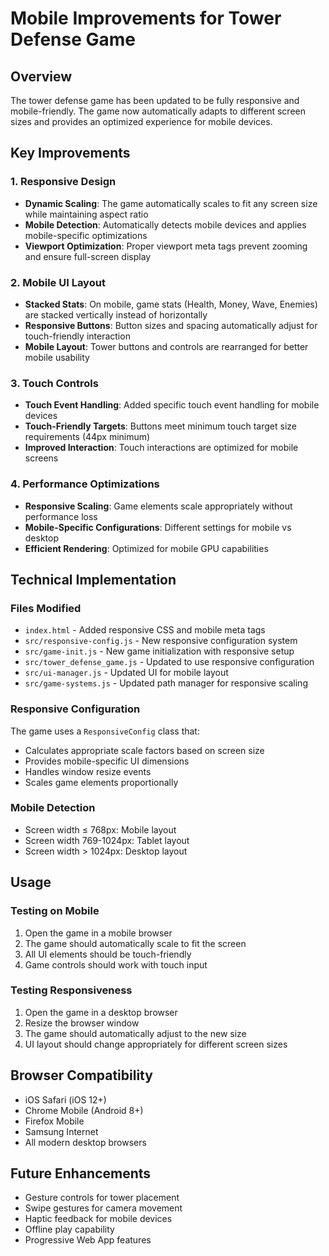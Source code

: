 # Mobile Improvements for Tower Defense Game

## Overview
The tower defense game has been updated to be fully responsive and mobile-friendly. The game now automatically adapts to different screen sizes and provides an optimized experience for mobile devices.

## Key Improvements

### 1. Responsive Design
- **Dynamic Scaling**: The game automatically scales to fit any screen size while maintaining aspect ratio
- **Mobile Detection**: Automatically detects mobile devices and applies mobile-specific optimizations
- **Viewport Optimization**: Proper viewport meta tags prevent zooming and ensure full-screen display

### 2. Mobile UI Layout
- **Stacked Stats**: On mobile, game stats (Health, Money, Wave, Enemies) are stacked vertically instead of horizontally
- **Responsive Buttons**: Button sizes and spacing automatically adjust for touch-friendly interaction
- **Mobile Layout**: Tower buttons and controls are rearranged for better mobile usability

### 3. Touch Controls
- **Touch Event Handling**: Added specific touch event handling for mobile devices
- **Touch-Friendly Targets**: Buttons meet minimum touch target size requirements (44px minimum)
- **Improved Interaction**: Touch interactions are optimized for mobile screens

### 4. Performance Optimizations
- **Responsive Scaling**: Game elements scale appropriately without performance loss
- **Mobile-Specific Configurations**: Different settings for mobile vs desktop
- **Efficient Rendering**: Optimized for mobile GPU capabilities

## Technical Implementation

### Files Modified
- `index.html` - Added responsive CSS and mobile meta tags
- `src/responsive-config.js` - New responsive configuration system
- `src/game-init.js` - New game initialization with responsive setup
- `src/tower_defense_game.js` - Updated to use responsive configuration
- `src/ui-manager.js` - Updated UI for mobile layout
- `src/game-systems.js` - Updated path manager for responsive scaling

### Responsive Configuration
The game uses a `ResponsiveConfig` class that:
- Calculates appropriate scale factors based on screen size
- Provides mobile-specific UI dimensions
- Handles window resize events
- Scales game elements proportionally

### Mobile Detection
- Screen width ≤ 768px: Mobile layout
- Screen width 769-1024px: Tablet layout  
- Screen width > 1024px: Desktop layout

## Usage

### Testing on Mobile
1. Open the game in a mobile browser
2. The game should automatically scale to fit the screen
3. All UI elements should be touch-friendly
4. Game controls should work with touch input

### Testing Responsiveness
1. Open the game in a desktop browser
2. Resize the browser window
3. The game should automatically adjust to the new size
4. UI layout should change appropriately for different screen sizes

## Browser Compatibility
- iOS Safari (iOS 12+)
- Chrome Mobile (Android 8+)
- Firefox Mobile
- Samsung Internet
- All modern desktop browsers

## Future Enhancements
- Gesture controls for tower placement
- Swipe gestures for camera movement
- Haptic feedback for mobile devices
- Offline play capability
- Progressive Web App features 